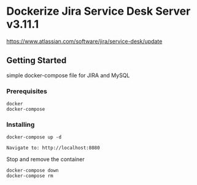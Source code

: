 # Dockerize Jira Service Desk Server v3.11.1
https://www.atlassian.com/software/jira/service-desk/update

## Getting Started
simple docker-compose file for JIRA and MySQL

### Prerequisites
```
docker
docker-compose
```

### Installing
```
docker-compose up -d

Navigate to: http://localhost:8080
```

Stop and remove the container
```
docker-compose down
docker-compose rm
```

